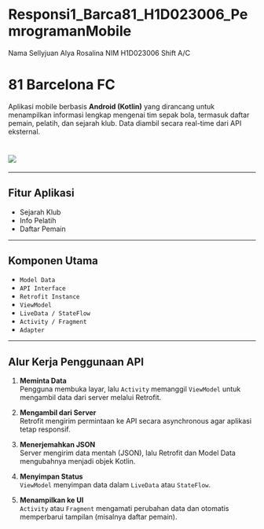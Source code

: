 ﻿# Responsi1_Barca81_H1D023006_PemrogramanMobile

 Nama Sellyjuan Alya Rosalina
 NIM H1D023006
 Shift A/C


# 81 Barcelona FC
Aplikasi mobile berbasis **Android (Kotlin)** yang dirancang untuk menampilkan informasi lengkap mengenai tim sepak bola, termasuk daftar pemain, pelatih, dan sejarah klub. Data diambil secara real-time dari API eksternal.
# ![](Responsi_Barca81_H1D023006(2).gif)

---

## Fitur Aplikasi

- Sejarah Klub  
- Info Pelatih  
- Daftar Pemain  

---

## Komponen Utama

- `Model Data`  
- `API Interface`  
- `Retrofit Instance`  
- `ViewModel`  
- `LiveData / StateFlow`  
- `Activity / Fragment`  
- `Adapter`  

---

## Alur Kerja Penggunaan API

1. **Meminta Data**  
   Pengguna membuka layar, lalu `Activity` memanggil `ViewModel` untuk mengambil data dari server melalui Retrofit.

2. **Mengambil dari Server**  
   Retrofit mengirim permintaan ke API secara asynchronous agar aplikasi tetap responsif.

3. **Menerjemahkan JSON**  
   Server mengirim data mentah (JSON), lalu Retrofit dan Model Data mengubahnya menjadi objek Kotlin.

4. **Menyimpan Status**  
   `ViewModel` menyimpan data dalam `LiveData` atau `StateFlow`.

5. **Menampilkan ke UI**  
   `Activity` atau `Fragment` mengamati perubahan data dan otomatis memperbarui tampilan (misalnya daftar pemain).






